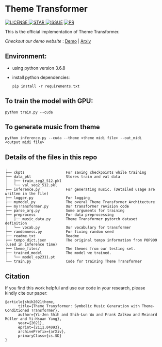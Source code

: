 # Theme Transformer
<p>
    <a href=""><img alt="LICENSE" src="https://img.shields.io/github/license/atosystem/ThemeTransformer"/> </a>
    <a href=""><img alt="STAR" src="https://img.shields.io/github/stars/atosystem/ThemeTransformer"/> </a>
    <a href="https://github.com/atosystem/ThemeTransformer/issues"><img alt="ISSUE" src="https://img.shields.io/github/issues/atosystem/ThemeTransformer" /></a>
    <a href="https://github.com/atosystem/ThemeTransformer/pulls"><img alt="PR" src="https://img.shields.io/github/issues-pr/atosystem/ThemeTransformer" /></a>
</p>

This is the official implementation of Theme Transformer.

*Checkout our demo website* : [Demo](https://atosystem.github.io/ThemeTransformer/) | [Arxiv](https://arxiv.org/abs/2111.04093)

## Environment: 
* using python version 3.6.8
* install python dependencies: 

    `pip install -r requirements.txt`

## To train the model with GPU:

`python train.py --cuda`

## To generate music from theme

`python inference.py --cuda --theme <theme midi file> --out_midi <output midi file>`


##  Details of the files in this repo
```
.
├── ckpts                   For saving checkpoints while training
├── data_pkl                Stores train and val data
│   ├── train_seg2_512.pkl
│   └── val_seg2_512.pkl
├── inference.py            For generating music. (Detailed usage are written in the file)
├── logger.py               For logging
├── mymodel.py              The overal Theme Transformer Architecture
├── myTransformer.py        Our transformer revision code 
├── parse_arg.py            Some arguments for training
├── preprocess              For data preprocessing  
│   ├── music_data.py       Theme Transformer pytorch dataset definition
│   └── vocab.py            Our vocabulary for transformer
├── randomness.py           For fixing random seed
├── readme.txt              Readme
├── tempo_dict.json         The original tempo information from POP909 (used in inference time)
├── theme_files/            The themes from our testing set.
├── trained_model           The model we trained.
│   └── model_ep2311.pt
└── train.py                Code for training Theme Transformer
```

## Citation
If you find this work helpful and use our code in your research, please kindly cite our paper:
```
@article{shih2021theme,
      title={Theme Transformer: Symbolic Music Generation with Theme-Conditioned Transformer}, 
      author={Yi-Jen Shih and Shih-Lun Wu and Frank Zalkow and Meinard Müller and Yi-Hsuan Yang},
      year={2021},
      eprint={2111.04093},
      archivePrefix={arXiv},
      primaryClass={cs.SD}
}
```
